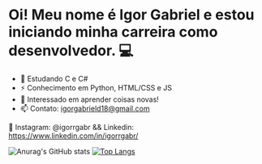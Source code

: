 # Oi! Meu nome é Igor Gabriel e estou iniciando minha carreira como desenvolvedor. 💻

- 🚀 Estudando C e C#
- ⚡️ Conhecimento em Python, HTML/CSS e JS
- 💞️ Interessado em aprender coisas novas!
- 📫 Contato: igorgabrield18@gmail.com

📱 Instagram: @igorrgabr && Linkedin: https://www.linkedin.com/in/igorrgabr/

![Anurag's GitHub stats](https://github-readme-stats.vercel.app/api?username=igorrgabr&show_icons=true&theme=synthwave)
[![Top Langs](https://github-readme-stats.vercel.app/api/top-langs/?username=igorrgabr&layout=compact&theme=synthwave)](https://github.com/igorrgabr/github-readme-stats)
